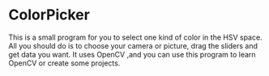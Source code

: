 # ColorPicker
This is a small program for you to select one kind of color in the HSV space. All you should do is to choose your camera or picture, drag the sliders and get data you want. It uses OpenCV ,and you can use this program to learn OpenCV or create some projects.

